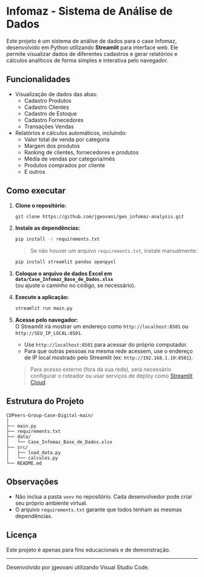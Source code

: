 # Infomaz - Sistema de Análise de Dados

Este projeto é um sistema de análise de dados para o case Infomaz, desenvolvido em Python utilizando **Streamlit** para interface web. Ele permite visualizar dados de diferentes cadastros e gerar relatórios e cálculos analíticos de forma simples e interativa pelo navegador.

## Funcionalidades

- Visualização de dados das abas:
  - Cadastro Produtos
  - Cadastro Clientes
  - Cadastro de Estoque
  - Cadastro Fornecedores
  - Transações Vendas
- Relatórios e cálculos automáticos, incluindo:
  - Valor total de venda por categoria
  - Margem dos produtos
  - Ranking de clientes, fornecedores e produtos
  - Média de vendas por categoria/mês
  - Produtos comprados por cliente
  - E outros

## Como executar

1. **Clone o repositório:**
   ```bash
   git clone https://github.com/jgeovani/geo_infomaz-analysis.git
   ```

2. **Instale as dependências:**
   ```bash
   pip install -r requirements.txt
   ```
   > Se não houver um arquivo `requirements.txt`, instale manualmente:
   ```bash
   pip install streamlit pandas openpyxl
   ```

3. **Coloque o arquivo de dados Excel em `data/Case_Infomaz_Base_de_Dados.xlsx`**  
   (ou ajuste o caminho no código, se necessário).

4. **Execute a aplicação:**
   ```bash
   streamlit run main.py
   ```

5. **Acesse pelo navegador:**  
   O Streamlit irá mostrar um endereço como `http://localhost:8501` ou `http://SEU_IP_LOCAL:8501`.  
   - Use `http://localhost:8501` para acessar do próprio computador.
   - Para que outras pessoas na mesma rede acessem, use o endereço de IP local mostrado pelo Streamlit (ex: `http://192.168.1.10:8501`).

   > Para acesso externo (fora da sua rede), será necessário configurar o roteador ou usar serviços de deploy como [Streamlit Cloud](https://streamlit.io/cloud).

## Estrutura do Projeto

```
CDPeers-Group-Case-Digital-main/
│
├── main.py
├── requirements.txt
├── data/
│   └── Case_Infomaz_Base_de_Dados.xlsx
├── src/
│   ├── load_data.py
│   └── calculos.py
└── README.md
```

## Observações

- Não inclua a pasta `venv` no repositório. Cada desenvolvedor pode criar seu próprio ambiente virtual.
- O arquivo `requirements.txt` garante que todos tenham as mesmas dependências.

## Licença

Este projeto é apenas para fins educacionais e de demonstração.

---

Desenvolvido por jgeovani utilizando Visual Studio Code.
